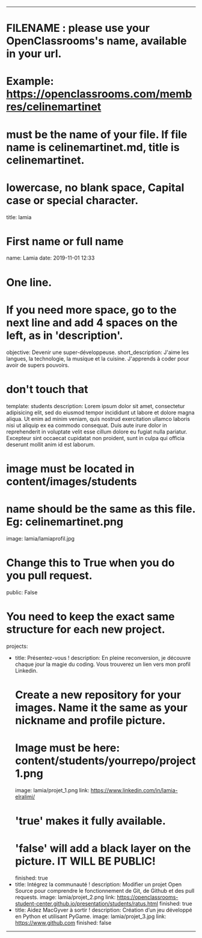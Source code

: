 ---

# FILENAME : please use your OpenClassrooms's name, available in your url.
# Example: https://openclassrooms.com/membres/celinemartinet
# must be the name of your file. If file name is celinemartinet.md, title is celinemartinet.
# lowercase, no blank space, Capital case or special character.
title: lamia

# First name or full name
name: Lamia
date: 2019-11-01 12:33

# One line.
# If you need more space, go to the next line and add 4 spaces on the left, as in 'description'.
objective: Devenir une super-développeuse.
short_description: J'aime les langues, la technologie, la musique et la cuisine. J'apprends à coder pour avoir de supers pouvoirs.

# don't touch that
template: students
description:
    Lorem ipsum dolor sit amet, consectetur adipisicing elit, sed do eiusmod
    tempor incididunt ut labore et dolore magna aliqua. Ut enim ad minim veniam,
    quis nostrud exercitation ullamco laboris nisi ut aliquip ex ea commodo
    consequat. Duis aute irure dolor in reprehenderit in voluptate velit esse
    cillum dolore eu fugiat nulla pariatur. Excepteur sint occaecat cupidatat non
    proident, sunt in culpa qui officia deserunt mollit anim id est laborum.

# image must be located in content/images/students
# name should be the same as this file. Eg: celinemartinet.png
image: lamia/lamiaprofil.jpg

# Change this to True when you do you pull request.
public: False

# You need to keep the exact same structure for each new project.
projects:
  - title: Présentez-vous !
    description: En pleine reconversion, je découvre chaque jour la magie du coding. Vous trouverez un lien vers mon profil Linkedin.
    # Create a new repository for your images. Name it the same as your nickname and profile picture.
    # Image must be here: content/students/yourrepo/project1.png
    image: lamia/projet_1.png
    link: https://www.linkedin.com/in/lamia-elralimi/
    # 'true' makes it fully available.
    # 'false' will add a black layer on the picture. IT WILL BE PUBLIC!
    finished: true
  - title: Intégrez la communauté !
    description: Modifier un projet Open Source pour comprendre le fonctionnement de Git, de Github et des pull requests. 
    image: lamia/projet_2.png
    link: https://openclassrooms-student-center.github.io/presentation/students/ratus.html
    finished: true
  - title: Aidez MacGyver à sortir !
    description: Création d’un jeu développé en Python et utilisant PyGame.
    image: lamia/projet_3.jpg
    link: https://www.github.com
    finished: false
---